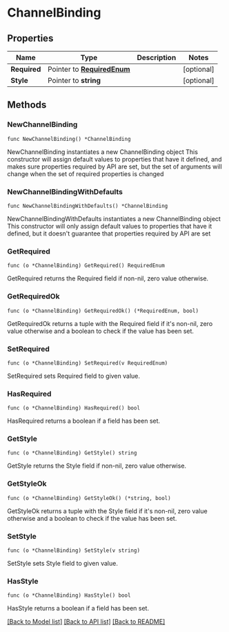 # ChannelBinding

## Properties

Name | Type | Description | Notes
------------ | ------------- | ------------- | -------------
**Required** | Pointer to [**RequiredEnum**](RequiredEnum.md) |  | [optional] 
**Style** | Pointer to **string** |  | [optional] 

## Methods

### NewChannelBinding

`func NewChannelBinding() *ChannelBinding`

NewChannelBinding instantiates a new ChannelBinding object
This constructor will assign default values to properties that have it defined,
and makes sure properties required by API are set, but the set of arguments
will change when the set of required properties is changed

### NewChannelBindingWithDefaults

`func NewChannelBindingWithDefaults() *ChannelBinding`

NewChannelBindingWithDefaults instantiates a new ChannelBinding object
This constructor will only assign default values to properties that have it defined,
but it doesn't guarantee that properties required by API are set

### GetRequired

`func (o *ChannelBinding) GetRequired() RequiredEnum`

GetRequired returns the Required field if non-nil, zero value otherwise.

### GetRequiredOk

`func (o *ChannelBinding) GetRequiredOk() (*RequiredEnum, bool)`

GetRequiredOk returns a tuple with the Required field if it's non-nil, zero value otherwise
and a boolean to check if the value has been set.

### SetRequired

`func (o *ChannelBinding) SetRequired(v RequiredEnum)`

SetRequired sets Required field to given value.

### HasRequired

`func (o *ChannelBinding) HasRequired() bool`

HasRequired returns a boolean if a field has been set.

### GetStyle

`func (o *ChannelBinding) GetStyle() string`

GetStyle returns the Style field if non-nil, zero value otherwise.

### GetStyleOk

`func (o *ChannelBinding) GetStyleOk() (*string, bool)`

GetStyleOk returns a tuple with the Style field if it's non-nil, zero value otherwise
and a boolean to check if the value has been set.

### SetStyle

`func (o *ChannelBinding) SetStyle(v string)`

SetStyle sets Style field to given value.

### HasStyle

`func (o *ChannelBinding) HasStyle() bool`

HasStyle returns a boolean if a field has been set.


[[Back to Model list]](../README.md#documentation-for-models) [[Back to API list]](../README.md#documentation-for-api-endpoints) [[Back to README]](../README.md)


